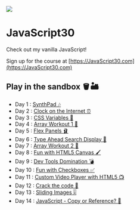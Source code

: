 ﻿![](https://javascript30.com/images/JS3-social-share.png)

# JavaScript30

Check out my vanilla JavaScript!

Sign up for the course at [https://JavaScript30.com](https://JavaScript30.com)

## Play in the sandbox 🪣🏜

* Day 1 : [SynthPad 🎶](https://codepen.io/nichelicorn/pen/ExXZKJm)
* Day 2 : [Clock on the Internet ⏰](https://codepen.io/nichelicorn/pen/mdwRPzj)
* Day 3 : [CSS Variables 👛](https://codepen.io/nichelicorn/pen/BaZpvxZ)
* Day 4 : [Array Workout 1 💪](https://replit.com/@nichelicorn/JavaScript30ArrayCardio1#index.js)
* Day 5 : [Flex Panels 🩰](https://codepen.io/nichelicorn/pen/rNwzWJq)
* Day 6 : [Type Ahead Search Display 🔦](https://codepen.io/nichelicorn/pen/rNwGJxG )
* Day 7 : [Array Workout 2 🦵](https://replit.com/@nichelicorn/JavaScript30ArrayCardio2#index.js)
* Day 8 : [Fun with HTML5 Canvas 🖌](https://codepen.io/nichelicorn/pen/rNwpZMg)
* Day 9 : [Dev Tools Domination 💣](https://replit.com/@nichelicorn/DevToolDomination#index.js)
* Day 10 : [Fun with Checkboxes ✅](https://codepen.io/nichelicorn/pen/bGRMxjW)
* Day 11 : [Custom Video Player with HTML5 📺](https://codepen.io/nichelicorn/pen/RwgJMjJ)
* Day 12 : [Crack the code 🔐](https://codepen.io/nichelicorn/pen/abwXzjv)
* Day 13 : [Sliding Images 🎚](https://codepen.io/nichelicorn/pen/BaZMgXQ)
* Day 14 : [JavaScript - Copy or Reference? 🤔](https://replit.com/@nichelicorn/CopyingObjects#index.js)
<!-- * Day 15 : []() -->
<!-- * Day 16 : []() -->
<!-- * Day 17 : []() -->
<!-- * Day 18 : []() -->
<!-- * Day 19 : []() -->
<!-- * Day 21 : []() -->
<!-- * Day 22 : []() -->
<!-- * Day 23 : []() -->
<!-- * Day 24 : []() -->
<!-- * Day 25 : []() -->
<!-- * Day 26 : []() -->
<!-- * Day 27 : []() -->
<!-- * Day 28 : []() -->
<!-- * Day 29 : []() -->
<!-- * Day 30 : []() -->
